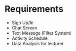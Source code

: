 # Requirements
- Sign Up/In
- Chat Screen
- Text Message (Filter System)
- Activity Schedule
- Data Analysis for lecturer